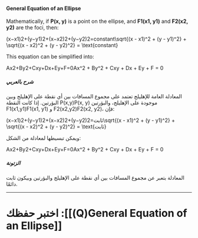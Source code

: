#### General Equation of an Ellipse

Mathematically, if **P(x, y)** is a point on the ellipse, and **F1(x1, y1)** and **F2(x2, y2)** are the foci, then:

(x−x1)2+(y−y1)2+(x−x2)2+(y−y2)2=constant\sqrt{(x - x1)^2 + (y - y1)^2} + \sqrt{(x - x2)^2 + (y - y2)^2} = \text{constant}

This equation can be simplified into:

Ax2+By2+Cxy+Dx+Ey+F=0Ax^2 + By^2 + Cxy + Dx + Ey + F = 0

##### شرح بالعربي

المعادلة العامة للإهليلج تعتمد على مجموع المسافات بين أي نقطة على الإهليلج وبين البؤرتين. إذا كانت النقطة P(x,y)P(x, y) موجودة على الإهليلج، والبؤرتين F1(x1,y1)F1(x1, y1) و F2(x2,y2)F2(x2, y2)، فإن:

(x−x1)2+(y−y1)2+(x−x2)2+(y−y2)2=ثابت\sqrt{(x - x1)^2 + (y - y1)^2} + \sqrt{(x - x2)^2 + (y - y2)^2} = \text{ثابت}

ويمكن تبسيطها لمعادلة من الشكل:

Ax2+By2+Cxy+Dx+Ey+F=0Ax^2 + By^2 + Cxy + Dx + Ey + F = 0

##### الزتونة

المعادلة بتعبر عن مجموع المسافات بين أي نقطة على الإهليلج والبؤرتين وبيكون ثابت دائمًا.

---
# اختبر حفظك :[[(Q)General Equation of an Ellipse]]